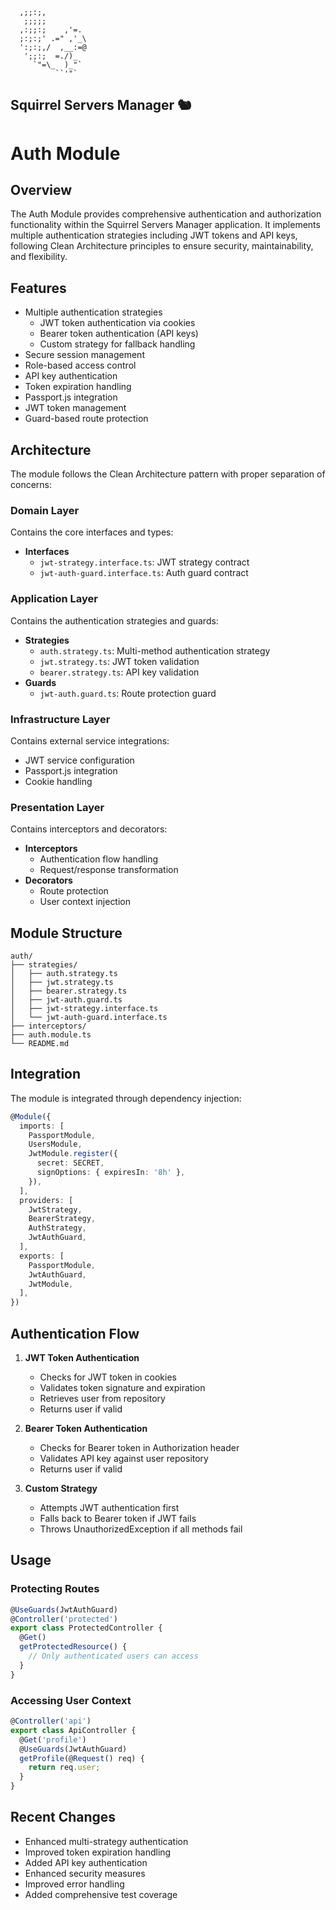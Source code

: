 ```ascii
  ,;;:;,
   ;;;;;
  ,:;;:;    ,'=.
  ;:;:;' .=" ,'_\
  ':;:;,/  ,__:=@
   ';;:;  =./)_
     `"=\_  )_"`
          ``'"`
```
Squirrel Servers Manager 🐿️
---
# Auth Module

## Overview

The Auth Module provides comprehensive authentication and authorization functionality within the Squirrel Servers Manager application. It implements multiple authentication strategies including JWT tokens and API keys, following Clean Architecture principles to ensure security, maintainability, and flexibility.

## Features

- Multiple authentication strategies
  - JWT token authentication via cookies
  - Bearer token authentication (API keys)
  - Custom strategy for fallback handling
- Secure session management
- Role-based access control
- API key authentication
- Token expiration handling
- Passport.js integration
- JWT token management
- Guard-based route protection

## Architecture

The module follows the Clean Architecture pattern with proper separation of concerns:

### Domain Layer

Contains the core interfaces and types:

- **Interfaces**
  - `jwt-strategy.interface.ts`: JWT strategy contract
  - `jwt-auth-guard.interface.ts`: Auth guard contract

### Application Layer

Contains the authentication strategies and guards:

- **Strategies**
  - `auth.strategy.ts`: Multi-method authentication strategy
  - `jwt.strategy.ts`: JWT token validation
  - `bearer.strategy.ts`: API key validation
- **Guards**
  - `jwt-auth.guard.ts`: Route protection guard

### Infrastructure Layer

Contains external service integrations:

- JWT service configuration
- Passport.js integration
- Cookie handling

### Presentation Layer

Contains interceptors and decorators:

- **Interceptors**
  - Authentication flow handling
  - Request/response transformation
- **Decorators**
  - Route protection
  - User context injection

## Module Structure

```
auth/
├── strategies/
│   ├── auth.strategy.ts
│   ├── jwt.strategy.ts
│   ├── bearer.strategy.ts
│   ├── jwt-auth.guard.ts
│   ├── jwt-strategy.interface.ts
│   └── jwt-auth-guard.interface.ts
├── interceptors/
├── auth.module.ts
└── README.md
```

## Integration

The module is integrated through dependency injection:

```typescript
@Module({
  imports: [
    PassportModule,
    UsersModule,
    JwtModule.register({
      secret: SECRET,
      signOptions: { expiresIn: '8h' },
    }),
  ],
  providers: [
    JwtStrategy,
    BearerStrategy,
    AuthStrategy,
    JwtAuthGuard,
  ],
  exports: [
    PassportModule,
    JwtAuthGuard,
    JwtModule,
  ],
})
```

## Authentication Flow

1. **JWT Token Authentication**
   - Checks for JWT token in cookies
   - Validates token signature and expiration
   - Retrieves user from repository
   - Returns user if valid

2. **Bearer Token Authentication**
   - Checks for Bearer token in Authorization header
   - Validates API key against user repository
   - Returns user if valid

3. **Custom Strategy**
   - Attempts JWT authentication first
   - Falls back to Bearer token if JWT fails
   - Throws UnauthorizedException if all methods fail

## Usage

### Protecting Routes

```typescript
@UseGuards(JwtAuthGuard)
@Controller('protected')
export class ProtectedController {
  @Get()
  getProtectedResource() {
    // Only authenticated users can access
  }
}
```

### Accessing User Context

```typescript
@Controller('api')
export class ApiController {
  @Get('profile')
  @UseGuards(JwtAuthGuard)
  getProfile(@Request() req) {
    return req.user;
  }
}
```

## Recent Changes

- Enhanced multi-strategy authentication
- Improved token expiration handling
- Added API key authentication
- Enhanced security measures
- Improved error handling
- Added comprehensive test coverage 